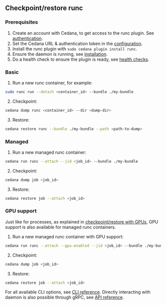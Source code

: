 ## Checkpoint/restore runc

### Prerequisites
1. Create an account with Cedana, to get access to the runc plugin. See [authentication](https://docs.cedana.ai/setup/authentication).
2. Set the Cedana URL & authentication token in the [configuration](../configuration.md).
3. Install the runc plugin with `sudo cedana plugin install runc`.
4. Ensure the daemon is running, see [installation](../installation.md).
5. Do a health check to ensure the plugin is ready, see [health checks](../health.md).

### Basic
1. Run a new runc container, for example:

  ```sh
  sudo runc run --detach <container_id> --bundle ./my-bundle
  ```
2. Checkpoint:

  ```sh
  cedana dump runc <container_id> --dir <dump-dir>
  ```
3. Restore:

  ```sh
  cedana restore runc --bundle ./my-bundle --path <path-to-dump>
  ```

### Managed
1. Run a new managed runc container:
  ```sh
  cedana run runc --attach --jid <job_id> --bundle ./my-bundle
  ```
2. Checkpoint:
  ```sh
  cedana dump job <job_id>
  ```
3. Restore:
  ```sh
  cedana restore job --attach <job_id>
  ```

### GPU support
Just like for processes, as explained in [checkpoint/restore with GPUs](../gpu/cr.md), GPU support is also available for managed runc containers.

1. Run a new managed runc container with GPU support:
  ```sh
  cedana run runc --attach --gpu-enabled --jid <job_id> --bundle ./my-bundle
  ```
2. Checkpoint:
  ```sh
  cedana dump job <job_id>
  ```
3. Restore:
  ```sh
  cedana restore job --attach <job_id>
  ```

For all available CLI options, see [CLI reference](cli/cedana.md). Directly interacting with daemon is also possible through gRPC, see [API reference](api.md).
